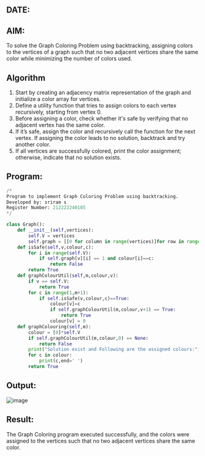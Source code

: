 ## DATE:
## AIM:
To solve the Graph Coloring Problem using backtracking, assigning colors to the vertices of a graph such that no two adjacent vertices share the same color while minimizing the number of colors used.



## Algorithm
1. Start by creating an adjacency matrix representation of the graph and initialize a color array for vertices.
2. Define a utility function that tries to assign colors to each vertex recursively, starting from vertex 0.
3. Before assigning a color, check whether it's safe by verifying that no adjacent vertex has the same color.
4. If it’s safe, assign the color and recursively call the function for the next vertex. If assigning the color leads to no solution, backtrack and try another 
   color. 
5. If all vertices are successfully colored, print the color assignment; otherwise, indicate that no solution exists.
  

## Program:
```python
/*
Program to implement Graph Coloring Problem using backtracking.
Developed by: sriram s
Register Number: 212222240105
*/

class Graph():
    def __init__(self,vertices):
        self.V = vertices
        self.graph = [[0 for column in range(vertices)]for row in range(vertices)]
    def isSafe(self,v,colour,c):
        for i in range(self.V):
            if self.graph[v][i] == 1 and colour[i]==c:
                return False
        return True
    def graphColourUtil(self,m,colour,v):
        if v == self.V:
            return True
        for c in range(1,m+1):
            if self.isSafe(v,colour,c)==True:
                colour[v]=c
                if self.graphColourUtil(m,colour,v+1) == True:
                    return True
                colour[v] = 0
    def graphColouring(self,m):
        colour = [0]*self.V
        if self.graphColourUtil(m,colour,0) == None:
            return False
        print("Solution exist and Following are the assigned colours:")
        for c in colour:
            print(c,end=' ')
        return True    
```

## Output:

![image](https://github.com/user-attachments/assets/a2119942-d5e2-47a0-be60-9ed7aa328118)



## Result:
The Graph Coloring program executed successfully, and the colors were assigned to the vertices such that no two adjacent vertices share the same color.
